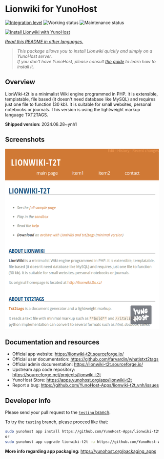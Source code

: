 <!--
N.B.: This README was automatically generated by <https://github.com/YunoHost/apps/tree/master/tools/readme_generator>
It shall NOT be edited by hand.
-->

# Lionwiki for YunoHost

[![Integration level](https://dash.yunohost.org/integration/lionwiki-t2t.svg)](https://ci-apps.yunohost.org/ci/apps/lionwiki-t2t/) ![Working status](https://ci-apps.yunohost.org/ci/badges/lionwiki-t2t.status.svg) ![Maintenance status](https://ci-apps.yunohost.org/ci/badges/lionwiki-t2t.maintain.svg)

[![Install Lionwiki with YunoHost](https://install-app.yunohost.org/install-with-yunohost.svg)](https://install-app.yunohost.org/?app=lionwiki-t2t)

*[Read this README in other languages.](./ALL_README.md)*

> *This package allows you to install Lionwiki quickly and simply on a YunoHost server.*  
> *If you don't have YunoHost, please consult [the guide](https://yunohost.org/install) to learn how to install it.*

## Overview

LionWiki-t2t is a minimalist Wiki engine programmed in PHP. It is extensible, templatable, file based (it doesn't need database like MySQL) and requires just one file to function (30 kb). It is suitable for small websites, personal notebooks or journals. This version is using the lightweight markup language TXT2TAGS.


**Shipped version:** 2024.08.28~ynh1

## Screenshots

![Screenshot of Lionwiki](./doc/screenshots/screenshot_lionwikit2t.png)

## Documentation and resources

- Official app website: <https://lionwiki-t2t.sourceforge.io/>
- Official user documentation: <https://github.com/farvardin/whatistxt2tags>
- Official admin documentation: <https://lionwiki-t2t.sourceforge.io/>
- Upstream app code repository: <https://sourceforge.net/projects/lionwiki-t2t>
- YunoHost Store: <https://apps.yunohost.org/app/lionwiki-t2t>
- Report a bug: <https://github.com/YunoHost-Apps/lionwiki-t2t_ynh/issues>

## Developer info

Please send your pull request to the [`testing` branch](https://github.com/YunoHost-Apps/lionwiki-t2t_ynh/tree/testing).

To try the `testing` branch, please proceed like that:

```bash
sudo yunohost app install https://github.com/YunoHost-Apps/lionwiki-t2t_ynh/tree/testing --debug
or
sudo yunohost app upgrade lionwiki-t2t -u https://github.com/YunoHost-Apps/lionwiki-t2t_ynh/tree/testing --debug
```

**More info regarding app packaging:** <https://yunohost.org/packaging_apps>
